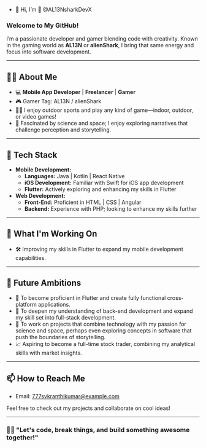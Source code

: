 - 👋 Hi, I’m 👾 @AL13NsharkDevX

### Welcome to My GitHub!

I’m a passionate developer and gamer blending code with creativity. Known in the gaming world as **AL13N** or **alienShark**, I bring that same energy and focus into software development.

---

## 👨‍💻 About Me

- 💻 **Mobile App Developer** | **Freelancer** | **Gamer**
- 🎮 Gamer Tag: AL13N / alienShark
- 🏃‍♂️ I enjoy outdoor sports and play any kind of game—indoor, outdoor, or video games!
- 🌌 Fascinated by science and space; I enjoy exploring narratives that challenge perception and storytelling.

---

## 🔧 Tech Stack

- **Mobile Development:** 
  - **Languages:** Java | Kotlin | React Native
  - **iOS Development:** Familiar with Swift for iOS app development
  - **Flutter:** Actively exploring and enhancing my skills in Flutter
- **Web Development:**
  - **Front-End:** Proficient in HTML | CSS | Angular
  - **Backend:** Experience with PHP; looking to enhance my skills further

---

## 🚀 What I'm Working On

- 🛠️ Improving my skills in Flutter to expand my mobile development capabilities.

---

## 🎯 Future Ambitions

- 🌱 To become proficient in Flutter and create fully functional cross-platform applications.
- 🚀 To deepen my understanding of back-end development and expand my skill set into full-stack development.
- 🌌 To work on projects that combine technology with my passion for science and space, perhaps even exploring concepts in software that push the boundaries of storytelling.
- 📈 Aspiring to become a full-time stock trader, combining my analytical skills with market insights.

---

## 📫 How to Reach Me

- Email: 777svkranthikumar@example.com

Feel free to check out my projects and collaborate on cool ideas!

---

### 🧑‍🚀 "Let's code, break things, and build something awesome together!"

